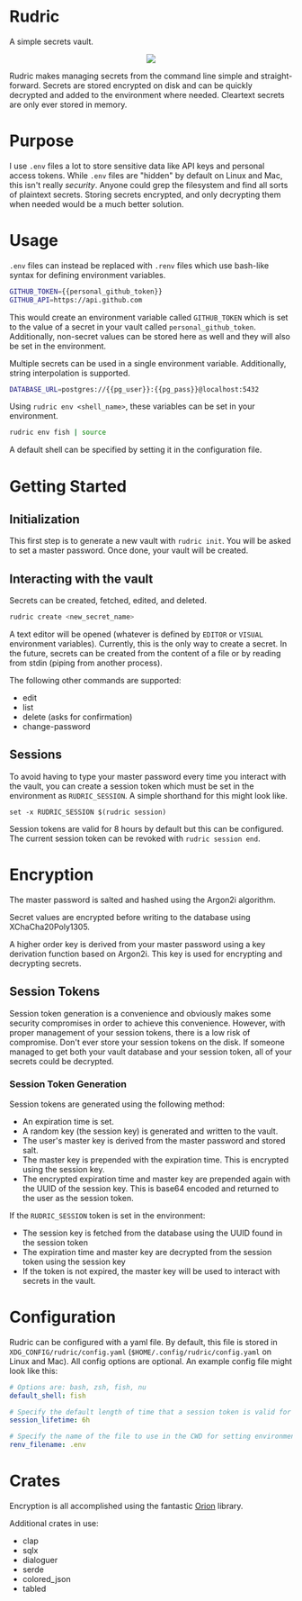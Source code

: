 # Rudric

A simple secrets vault.

<p align="center">
<img src=https://github.com/mike-lloyd03/rudric/assets/49411532/3916d3f4-4ba8-43cc-b83a-2eb9bd42e33f />
</p>

Rudric makes managing secrets from the command line simple and straight-forward. Secrets are stored encrypted on disk and can be quickly decrypted and added to the environment where needed. Cleartext secrets are only ever stored in memory.

# Purpose

I use `.env` files a lot to store sensitive data like API keys and personal access tokens. While `.env` files are "hidden" by default on Linux and Mac, this isn't really _security_. Anyone could grep the filesystem and find all sorts of plaintext secrets. Storing secrets encrypted, and only decrypting them when needed would be a much better solution.

# Usage

`.env` files can instead be replaced with `.renv` files which use bash-like syntax for defining environment variables.

```bash
GITHUB_TOKEN={{personal_github_token}}
GITHUB_API=https://api.github.com
```

This would create an environment variable called `GITHUB_TOKEN` which is set to the value of a secret in your vault called `personal_github_token`. Additionally, non-secret values can be stored here as well and they will also be set in the environment.

Multiple secrets can be used in a single environment variable. Additionally, string interpolation is supported.

```bash
DATABASE_URL=postgres://{{pg_user}}:{{pg_pass}}@localhost:5432
```

Using `rudric env <shell_name>`, these variables can be set in your environment.

```bash
rudric env fish | source
```

A default shell can be specified by setting it in the configuration file.

# Getting Started

## Initialization

This first step is to generate a new vault with `rudric init`. You will be asked to set a master password. Once done, your vault will be created.

## Interacting with the vault

Secrets can be created, fetched, edited, and deleted.

```bash
rudric create <new_secret_name>
```

A text editor will be opened (whatever is defined by `EDITOR` or `VISUAL` environment variables). Currently, this is the only way to create a secret. In the future, secrets can be created from the content of a file or by reading from stdin (piping from another process).

The following other commands are supported:

- edit
- list
- delete (asks for confirmation)
- change-password

## Sessions

To avoid having to type your master password every time you interact with the vault, you can create a session token which must be set in the environment as `RUDRIC_SESSION`. A simple shorthand for this might look like.

```fish
set -x RUDRIC_SESSION $(rudric session)
```

Session tokens are valid for 8 hours by default but this can be configured. The current session token can be revoked with `rudric session end`.

# Encryption

The master password is salted and hashed using the Argon2i algorithm.

Secret values are encrypted before writing to the database using XChaCha20Poly1305.

A higher order key is derived from your master password using a key derivation function based on Argon2i. This key is used for encrypting and decrypting secrets.

## Session Tokens

Session token generation is a convenience and obviously makes some security compromises in order to achieve this convenience. However, with proper management of your session tokens, there is a low risk of compromise. Don't ever store your session tokens on the disk. If someone managed to get both your vault database and your session token, all of your secrets could be decrypted.

### Session Token Generation

Session tokens are generated using the following method:

- An expiration time is set.
- A random key (the session key) is generated and written to the vault.
- The user's master key is derived from the master password and stored salt.
- The master key is prepended with the expiration time. This is encrypted using the session key.
- The encrypted expiration time and master key are prepended again with the UUID of the session key. This is base64 encoded and returned to the user as the session token.

If the `RUDRIC_SESSION` token is set in the environment:

- The session key is fetched from the database using the UUID found in the session token
- The expiration time and master key are decrypted from the session token using the session key
- If the token is not expired, the master key will be used to interact with secrets in the vault.

# Configuration

Rudric can be configured with a yaml file. By default, this file is stored in `XDG_CONFIG/rudric/config.yaml` (`$HOME/.config/rudric/config.yaml` on Linux and Mac). All config options are optional. An example config file might look like this:

```yaml
# Options are: bash, zsh, fish, nu
default_shell: fish

# Specify the default length of time that a session token is valid for
session_lifetime: 6h

# Specify the name of the file to use in the CWD for setting environment variables (default ".renv")
renv_filename: .env
```

# Crates

Encryption is all accomplished using the fantastic [Orion](https://github.com/orion-rs/orion) library.

Additional crates in use:

- clap
- sqlx
- dialoguer
- serde
- colored_json
- tabled
